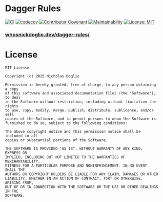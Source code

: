 # Dagger Rules

[![CI](https://github.com/WhosNickDoglio/dagger-rules/actions/workflows/ci.yml/badge.svg)](https://github.com/WhosNickDoglio/dagger-rules/actions/workflows/ci.yml)
[![codecov](https://codecov.io/gh/WhosNickDoglio/dagger-rules/branch/main/graph/badge.svg?token=wCMZ499cH4)](https://codecov.io/gh/WhosNickDoglio/dagger-rules)
[![Contributor Covenant](https://img.shields.io/badge/Contributor%20Covenant-2.1-4baaaa.svg)](.github/CODE_OF_CONDUCT.md)
[![Maintainability](https://api.codeclimate.com/v1/badges/528180026c455cacee93/maintainability)](https://codeclimate.com/github/WhosNickDoglio/dagger-rules/maintainability)
[![License: MIT](https://img.shields.io/badge/License-MIT-yellow.svg)](https://opensource.org/licenses/MIT)

### [whosnickdoglio.dev/dagger-rules/](https://whosnickdoglio.dev/dagger-rules/)

# License

	MIT License

	Copyright (c) 2025 Nicholas Doglio

	Permission is hereby granted, free of charge, to any person obtaining a copy
	of this software and associated documentation files (the "Software"), to deal
	in the Software without restriction, including without limitation the rights
	to use, copy, modify, merge, publish, distribute, sublicense, and/or sell
	copies of the Software, and to permit persons to whom the Software is
	furnished to do so, subject to the following conditions:

	The above copyright notice and this permission notice shall be included in all
	copies or substantial portions of the Software.

	THE SOFTWARE IS PROVIDED "AS IS", WITHOUT WARRANTY OF ANY KIND, EXPRESS OR
	IMPLIED, INCLUDING BUT NOT LIMITED TO THE WARRANTIES OF MERCHANTABILITY,
	FITNESS FOR A PARTICULAR PURPOSE AND NONINFRINGEMENT. IN NO EVENT SHALL THE
	AUTHORS OR COPYRIGHT HOLDERS BE LIABLE FOR ANY CLAIM, DAMAGES OR OTHER
	LIABILITY, WHETHER IN AN ACTION OF CONTRACT, TORT OR OTHERWISE, ARISING FROM,
	OUT OF OR IN CONNECTION WITH THE SOFTWARE OR THE USE OR OTHER DEALINGS IN THE
	SOFTWARE.
